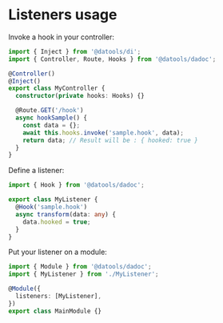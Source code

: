 # Listeners usage

Invoke a hook in your controller:

```ts
import { Inject } from '@datools/di';
import { Controller, Route, Hooks } from '@datools/dadoc';

@Controller()
@Inject()
export class MyController {
  constructor(private hooks: Hooks) {}

  @Route.GET('/hook')
  async hookSample() {
    const data = {};
    await this.hooks.invoke('sample.hook', data);
    return data; // Result will be : { hooked: true }
  }
}
```

Define a listener:

```ts
import { Hook } from '@datools/dadoc';

export class MyListener {
  @Hook('sample.hook')
  async transform(data: any) {
    data.hooked = true;
  }
}
```

Put your listener on a module:

```ts
import { Module } from '@datools/dadoc';
import { MyListener } from './MyListener';

@Module({
  listeners: [MyListener],
})
export class MainModule {}
```
